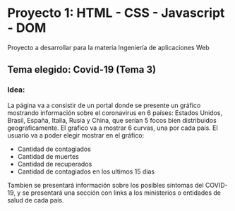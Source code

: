# Proyecto 1:  HTML - CSS - Javascript - DOM

Proyecto a desarrollar para la materia Ingeniería de aplicaciones Web

## Tema elegido: Covid-19 (Tema 3)

### Idea:

La página va a consistir de un portal donde se presente un gráfico mostrando información sobre el coronavirus en 6 países: Estados Unidos, Brasil, España, Italia, Rusia y China, que serían 5 focos bien distribuidos geograficamente. El grafico va a mostrar 6 curvas, una por cada país. El usuario va a poder elegir mostrar en el gráfico:

* Cantidad de contagiados
* Cantidad de muertes
* Cantidad de recuperados
* Cantidad de contagiados en los ultimos 15 dias

Tambien se presentará información sobre los posibles síntomas del COVID-19, y se presentará una sección con links a los ministerios o entidades de salud de cada país.
